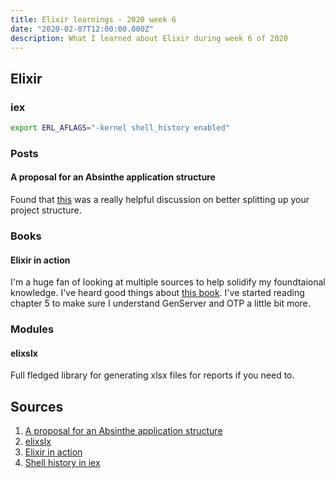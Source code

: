 ```yaml
---
title: Elixir learnings - 2020 week 6
date: "2020-02-07T12:00:00.000Z"
description: What I learned about Elixir during week 6 of 2020
---
```


## Elixir

### iex

```bash
export ERL_AFLAGS="-kernel shell_history enabled"
```

### Posts

#### A proposal for an Absinthe application structure

Found that [this][graphql-project-structure] was a really helpful discussion on better splitting up your project structure.

### Books

#### Elixir in action

I'm a huge fan of looking at multiple sources to help solidify my foundtaional knowledge. I've heard good things about [this book][elixir-in-action]. I've started reading chapter 5 to make sure I understand GenServer and OTP a little bit more.

### Modules

#### elixslx

Full fledged library for generating xlsx files for reports if you need to.

## Sources

[graphql-project-structure]: http://www.devonestes.com/a-proposal-for-absinthe-project-structure
[elixslx]: https://github.com/xou/elixlsx
[elixir-in-action]: https://www.manning.com/books/elixir-in-action
[iex]: https://hexdocs.pm/iex/IEx.html

1. [A proposal for an Absinthe application structure][graphql-project-structure]
2. [elixslx][elixslx]
3. [Elixir in action][elixir-in-action]
4. [Shell history in iex][iex]